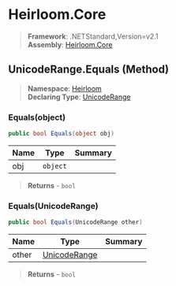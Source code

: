 # Heirloom.Core

> **Framework**: .NETStandard,Version=v2.1  
> **Assembly**: [Heirloom.Core][0]

## UnicodeRange.Equals (Method)

> **Namespace**: [Heirloom][0]  
> **Declaring Type**: [UnicodeRange][1]

### Equals(object)

```cs
public bool Equals(object obj)
```

| Name | Type     | Summary |
|------|----------|---------|
| obj  | `object` |         |

> **Returns** - `bool`

### Equals(UnicodeRange)

```cs
public bool Equals(UnicodeRange other)
```

| Name  | Type              | Summary |
|-------|-------------------|---------|
| other | [UnicodeRange][1] |         |

> **Returns** - `bool`

[0]: ../../../Heirloom.Core.md
[1]: ../UnicodeRange.md
